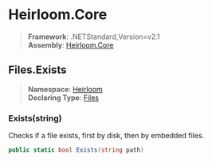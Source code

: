 # Heirloom.Core

> **Framework**: .NETStandard,Version=v2.1  
> **Assembly**: [Heirloom.Core][0]  

## Files.Exists

> **Namespace**: [Heirloom][0]  
> **Declaring Type**: [Files][1]  

### Exists(string)

Checks if a file exists, first by disk, then by embedded files.

```cs
public static bool Exists(string path)
```

[0]: ../../../Heirloom.Core.md
[1]: ../Files.md
